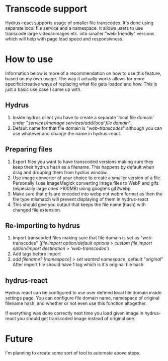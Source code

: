 # Transcode support
Hydrus-react supports usage of smaller file transcodes. It's done using separate local file service and a namespace. It allows users to use transcode large videos/images etc. into smaller "web-friendly" versions which will help with page load speed and responsivness.


# How to use
Information below is more of a recommendation on how to use this feature, based on my own usage. The way it actually works allows for more specific/creative ways of replacing what file gets loaded and how. This is just a basic use case I came up with.
## Hydrus
1. Inside hydrus client you have to create a separate 'local file domain' under "*services/manage services/add/local file domain*".
2. Default name for that file domain is "*web-transcodes*" although you can use whatever and change the name in hydrus-react.

## Preparing files
1. Export files you want to have transcoded versions making sure they keep their hydrus hash as a filename.
This happens by default when drag and dropping them from hydrus window.
2. Use image converter of your choice to create a smaller version of a file.
Personally I use ImageMagick converting image files to WebP and gifs (especially large ones >100MB) using google's gif2webp
2. Make sure that gifs are encoded into webp not webm format as then the file type mismatch will prevent displaying of them in hydrus-react
3. This should give you output that keeps the file name (hash) with changed file extension.

## Re-importing to hydrus
1. Import transcoded files making sure that file domain is set as "web-transcodes" (*file import option/default options > custom file import option/import destination > 'web-transcodes'*)
2. Add tags before import
2. *add filename? [namespace] > set wanted namespace*, default "*original*"
After import file should have 1 tag which is it's original file hash

## hydrus-react
Hydrus react can be configured to use user defined local file domain inside settings page.
You can configure file domain name, namespace of original filename hash, and whether or not even use this function altogether.

If everything was done correctly next time you load given image in hydrus-react you should get transcoded image instead of original one.

# Future
I'm planning to create some sort of tool to automate above steps.